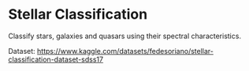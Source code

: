# Stellar Classification
Classify stars, galaxies and quasars using their spectral characteristics. </br>

Dataset: https://www.kaggle.com/datasets/fedesoriano/stellar-classification-dataset-sdss17


